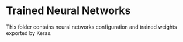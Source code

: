 # Trained Neural Networks

This folder contains neural networks configuration and trained weights exported by Keras.
